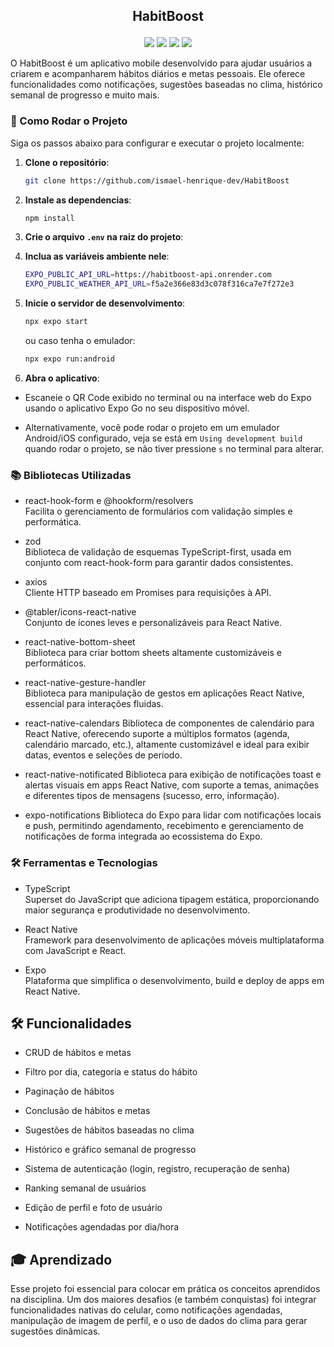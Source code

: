 <!-- <p align="center">
  <img align="center" height="300" src="public/sponsor-icon.png"  />
</p> -->

## <p align="center">HabitBoost</p>

<p align="center">
   <img src="https://img.shields.io/badge/React-18.3.1-white?style=for-the-badge" />
   <img src="https://img.shields.io/badge/NPM-v10.9.2-white?style=for-the-badge" />
    <img src="https://img.shields.io/badge/Expo-V52.0.43-white?style=for-the-badge" />
    <img src="https://img.shields.io/badge/Nodejs-=>22-white?style=for-the-badge" />
</p>

O HabitBoost é um aplicativo mobile desenvolvido para ajudar usuários a criarem e acompanharem hábitos diários e metas pessoais. Ele oferece funcionalidades como notificações, sugestões baseadas no clima, histórico semanal de progresso e muito mais.

### 🚀 Como Rodar o Projeto

Siga os passos abaixo para configurar e executar o projeto localmente:

1. **Clone o repositório**:

   ```bash
   git clone https://github.com/ismael-henrique-dev/HabitBoost
   ```

2. **Instale as dependencias**:

   ```bash
   npm install
   ```

3. **Crie o arquivo `.env` na raiz do projeto**:

4. **Inclua as variáveis ambiente nele**:

   ```bash
   EXPO_PUBLIC_API_URL=https://habitboost-api.onrender.com
   EXPO_PUBLIC_WEATHER_API_URL=f5a2e366e83d3c078f316ca7e7f272e3

   ```

5. **Inicie o servidor de desenvolvimento**:

   ```bash
   npx expo start
   ```

   ou caso tenha o emulador:

   ```bash
   npx expo run:android
   ```

6. **Abra o aplicativo**:

- Escaneie o QR Code exibido no terminal ou na interface web do Expo usando o aplicativo Expo Go no seu dispositivo móvel.

- Alternativamente, você pode rodar o projeto em um emulador Android/iOS configurado, veja se está em `Using development build` quando rodar o projeto, se não tiver pressione `s` no terminal para alterar.

### 📚 Bibliotecas Utilizadas

- react-hook-form e @hookform/resolvers  
  Facilita o gerenciamento de formulários com validação simples e performática.

- zod  
  Biblioteca de validação de esquemas TypeScript-first, usada em conjunto com react-hook-form para garantir dados consistentes.

- axios  
  Cliente HTTP baseado em Promises para requisições à API.

- @tabler/icons-react-native  
  Conjunto de ícones leves e personalizáveis para React Native.

- react-native-bottom-sheet  
  Biblioteca para criar bottom sheets altamente customizáveis e performáticos.

- react-native-gesture-handler  
  Biblioteca para manipulação de gestos em aplicações React Native, essencial para interações fluidas.

- react-native-calendars
  Biblioteca de componentes de calendário para React Native, oferecendo suporte a múltiplos formatos (agenda, calendário marcado, etc.), altamente customizável e ideal para exibir datas, eventos e seleções de período.

- react-native-notificated
  Biblioteca para exibição de notificações toast e alertas visuais em apps React Native, com suporte a temas, animações e diferentes tipos de mensagens (sucesso, erro, informação).

- expo-notifications
  Biblioteca do Expo para lidar com notificações locais e push, permitindo agendamento, recebimento e gerenciamento de notificações de forma integrada ao ecossistema do Expo.

### 🛠️ Ferramentas e Tecnologias

- TypeScript  
  Superset do JavaScript que adiciona tipagem estática, proporcionando maior segurança e produtividade no desenvolvimento.

- React Native  
  Framework para desenvolvimento de aplicações móveis multiplataforma com JavaScript e React.

- Expo  
  Plataforma que simplifica o desenvolvimento, build e deploy de apps em React Native.

## 🛠️ Funcionalidades

- CRUD de hábitos e metas

- Filtro por dia, categoria e status do hábito

- Paginação de hábitos

- Conclusão de hábitos e metas

- Sugestões de hábitos baseadas no clima

- Histórico e gráfico semanal de progresso

- Sistema de autenticação (login, registro, recuperação de senha)

- Ranking semanal de usuários

- Edição de perfil e foto de usuário

- Notificações agendadas por dia/hora

## 🎓 Aprendizado

Esse projeto foi essencial para colocar em prática os conceitos aprendidos na disciplina. Um dos maiores desafios (e também conquistas) foi integrar funcionalidades nativas do celular, como notificações agendadas, manipulação de imagem de perfil, e o uso de dados do clima para gerar sugestões dinâmicas.
